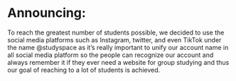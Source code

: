 #  Announcing: 
To reach the greatest number of students possible, we decided to use the social media platforms such as Instagram, twitter, and even TikTok under the name @studyspace as it’s really important to unify our account name in all social media platform so the people can recognize our account and always remember it if they ever need a website for group studying and thus our goal of reaching to a lot of students is achieved. 
